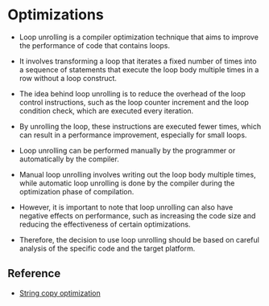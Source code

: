 # Optimizations

- Loop unrolling is a compiler optimization technique that aims to improve the performance of code that contains loops. 

- It involves transforming a loop that iterates a fixed number of times into a sequence of statements that execute the loop body multiple times in a row without a loop construct.

- The idea behind loop unrolling is to reduce the overhead of the loop control instructions, such as the loop counter increment and the loop condition check, which are executed every iteration.

- By unrolling the loop, these instructions are executed fewer times, which can result in a performance improvement, especially for small loops.

- Loop unrolling can be performed manually by the programmer or automatically by the compiler.

- Manual loop unrolling involves writing out the loop body multiple times, while automatic loop unrolling is done by the compiler during the optimization phase of compilation.

- However, it is important to note that loop unrolling can also have negative effects on performance, such as increasing the code size and reducing the effectiveness of certain optimizations.

- Therefore, the decision to use loop unrolling should be based on careful analysis of the specific code and the target platform.

## Reference
- [String copy optimization](https://github.com/mattgodbolt/xania/pull/252#discussion_r550894493)